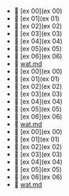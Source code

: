 * 📂 [ex 00](ex 00)
* 📂 [ex 01](ex 01)
* 📂 [ex 02](ex 02)
* 📂 [ex 03](ex 03)
* 📂 [ex 04](ex 04)
* 📂 [ex 05](ex 05)
* 📂 [ex 06](ex 06)
* 📄 [wat.md](wat.md)
* 📂 [ex 00](ex 00)
* 📂 [ex 01](ex 01)
* 📂 [ex 02](ex 02)
* 📂 [ex 03](ex 03)
* 📂 [ex 04](ex 04)
* 📂 [ex 05](ex 05)
* 📂 [ex 06](ex 06)
* 📄 [wat.md](wat.md)
* 📂 [ex 00](ex 00)
* 📂 [ex 01](ex 01)
* 📂 [ex 02](ex 02)
* 📂 [ex 03](ex 03)
* 📂 [ex 04](ex 04)
* 📂 [ex 05](ex 05)
* 📂 [ex 06](ex 06)
* 📄 [wat.md](wat.md)
